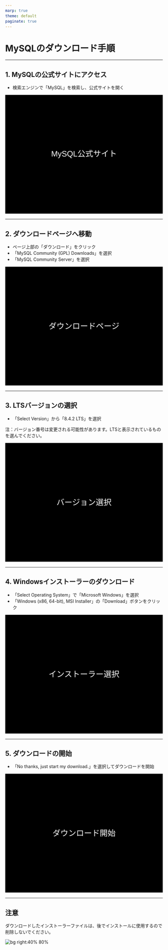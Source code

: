 ```yaml
---
marp: true
theme: default
paginate: true
---
```


# MySQLのダウンロード手順

---

## 1. MySQLの公式サイトにアクセス

- 検索エンジンで「MySQL」を検索し、公式サイトを開く

![bg right:40% 80%](../assets/images/placeholders/mysql-official-site.svg)

---

## 2. ダウンロードページへ移動

- ページ上部の「ダウンロード」をクリック
- 「MySQL Community (GPL) Downloads」を選択
- 「MySQL Community Server」を選択

![bg right:40% 80%](../assets/images/placeholders/download-page.svg)

---

## 3. LTSバージョンの選択

- 「Select Version」から「8.4.2 LTS」を選択
  
注：バージョン番号は変更される可能性があります。LTSと表示されているものを選んでください。

![bg right:40% 80%](../assets/images/placeholders/version-selection.svg)

---

## 4. Windowsインストーラーのダウンロード

- 「Select Operating System」で「Microsoft Windows」を選択
- 「Windows (x86, 64-bit), MSI Installer」の「Download」ボタンをクリック

![bg right:40% 80%](../assets/images/placeholders/installer-selection.svg)

---

## 5. ダウンロードの開始

- 「No thanks, just start my download.」を選択してダウンロードを開始

![bg right:40% 80%](../assets/images/placeholders/download-start.svg)

---

## 注意

ダウンロードしたインストーラーファイルは、後でインストールに使用するので削除しないでください。

![bg right:40% 80%](https://placehold.jp/800x600?text=注意事項)
